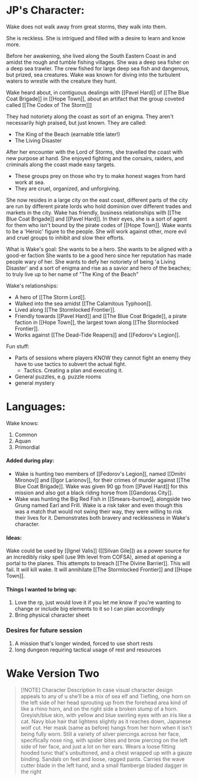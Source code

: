 # JP's Character:
Wake does not walk away from great storms, they walk into them.

She is reckless.
She is intrigued and filled with a desire to learn and know more. 

Before her awakening, she lived along the South Eastern Coast in and amidst the rough and tumble fishing villages. She was a deep sea fisher on a deep sea trawler. The crew fished for large deep sea fish and dangerous, but prized, sea creatures. Wake was known for diving into the turbulent waters to wrestle with the creature they hunt.

Wake heard about, in contiguous dealings with [[Pavel Hard]] of [[The Blue Coat Brigade]] in [[Hope Town]], about an artifact that the group coveted called [[The Codex of The Storm]]]

They had notoriety along the coast as sort of an enigma. They aren't necessarily high praised, but just known. They are called:
- The King of the Beach (earnable title later!)
- The Living Disaster

After her encounter with the Lord of Storms, she travelled the coast with new purpose at hand.
She enjoyed fighting and the corsairs, raiders, and criminals along the coast made easy targets. 
- These groups prey on those who try to make honest wages from hard work at sea. 
- They are cruel, organized, and unforgiving.

She now resides in a large city on the east coast, different parts of the city are run by different pirate lords who hold dominion over different trades and markets in the city.
Wake has friendly, business relationships with [[The Blue Coat Brigade]] and [[Pavel Hard]]. In their eyes, she is a sort of agent for them who isn't bound by the pirate codes of [[Hope Town]]. 
Wake wants to be a 'Heroic' figure to the people. 
She will work against other, more evil and cruel groups to inhibit and slow their efforts. 

What is Wake's goal:
She wants to be a hero.
She wants to be aligned with a good-er faction
She wants to be a good hero since her reputation has made people wary of her.
She wants to defy her notoriety of being 'a Living Disaster' and a sort of enigma and rise as a savior and hero of the beaches; to truly live up to her name of "The King of the Beach"

Wake's relationships:
- A hero of [[The Storm Lord]].
- Walked into the sea amidst [[The Calamitous Typhoon]].
- Lived along [[The Stormlocked Frontier]]. 
- Friendly towards [[Pavel Hard]] and [[The Blue Coat Brigade]], a pirate faction in [[Hope Town]], the largest town along [[The Stormlocked Frontier]].
- Works against [[The Dead-Tide Reapers]] and [[Fedorov's Legion]].

Fun stuff:
- Parts of sessions where players KNOW they cannot fight an enemy they have to use tactics to subvert the actual fight.
	- Tactics. Creating a plan and executing it. 
- General puzzles, e.g. puzzle rooms
- general mystery
# Languages:
Wake knows:
1. Common
2. Aquan
3. Primordial
#### Added during play:
- Wake is hunting two members of [[Fedorov's Legion]], named [[Dmitri Mironov]] and [[Igor Larionov]], for their crimes of murder against [[The Blue Coat Brigade]]. Wake was given 90 gp from [[Pavel Hard]] for this mission and also got a black riding horse from [[Gandoras City]]. 
- Wake was hunting the Big Red Fish in [[Smears-burrow]], alongside two Grung named Earl and Frill. Wake is a risk taker and even though this was a match that would not swing their way, they were willing to risk their lives for it. Demonstrates both bravery and recklessness in Wake's character. 
#### Ideas:
Wake could be used by [[Ignel Valis]] ([[Silvan Gile]]) as a power source for an incredibly risky spell (use 9th level from COFSA), aimed at opening a portal to the planes. This attempts to breach [[The Divine Barrier]]. This will fail. It will kill wake. It will annihilate [[The Stormlocked Frontier]] and [[Hope Town]]. 
#### Things I wanted to bring up:
1. Love the rp, just would love it if you let me know if you're wanting to change or include big elements to it so I can plan accordingly 
2. Bring physical character sheet
### Desires for future session
1. A mission that's longer winded, forced to use short rests
2. long dungeon requiring tactical usage of rest and resources
# Wake Version Two

> [!NOTE] Character Description
> In case visual character design appeals to any of u she’ll be a mix of sea elf and Tiefling, one horn on the left side of her head sprouting up from the forehead area kind of like a rhino horn, and on the right side a broken stump of a horn. Greyish/blue skin, with yellow and blue swirling eyes with an iris like a cat. Navy blue hair that lightens slightly as it reaches down, Japanese wolf cut. Her mask (same as before) hangs from her horn when it isn't being fully worn. Still a variety of silver piercings across her face, specifically nose ring, with spider bites and brow piercing on the left side of her face, and just a lot on her ears. Wears a loose fitting hooded tunic that's unbuttoned, and a chest wrapped up with a gauze binding. Sandals on feet and loose, ragged pants. Carries the wave cutter blade in the left hand, and a small flamberge bladed dagger in the right

